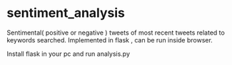 # sentiment_analysis
Sentimental( positive or negative ) tweets of most recent tweets related to keywords searched.
Implemented in flask , can be run inside browser.

Install flask in your pc and run analysis.py
